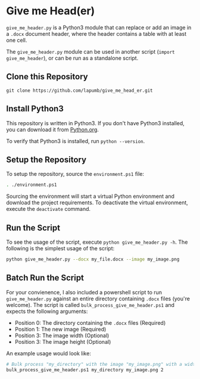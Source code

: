 # Give me Head(er)

`give_me_header.py` is a Python3 module that can replace or add an image in a `.docx` document header, where the header contains a table with at least one cell.

The `give_me_header.py` module can be used in another script (`import give_me_header`), or can be run as a standalone script. 

## Clone this Repository

```
git clone https://github.com/lapumb/give_me_head_er.git
```

## Install Python3

This repository is written in Python3. If you don't have Python3 installed, you can download it from [Python.org](https://www.python.org/downloads/).

To verify that Python3 is installed, run `python --version`.

## Setup the Repository

To setup the repository, source the `environment.ps1` file:

```bash
. ./environment.ps1
```

Sourcing the environment will start a virtual Python environment and download the project requirements. To deactivate the virtual environment, execute the `deactivate` command. 

## Run the Script

To see the usage of the script, execute `python give_me_header.py -h`. The following is the simplest usage of the script:

```bash
python give_me_header.py --docx my_file.docx --image my_image.png
```

## Batch Run the Script

For your convienence, I also included a powershell script to run `give_me_header.py` against an entire directory containing `.docx` files (you're welcome). The script is called `bulk_process_give_me_header.ps1` and expects the following arguments:

- Position 0: The directory containing the `.docx` files (Required)
- Position 1: The new image (Required)
- Position 3: The image width (Optional)
- Position 3: The image height (Optional)

An example usage would look like:

```bash
# Bulk process "my_directory" with the image "my_image.png" with a width of 2 (inches)
bulk_process_give_me_header.ps1 my_directory my_image.png 2
```